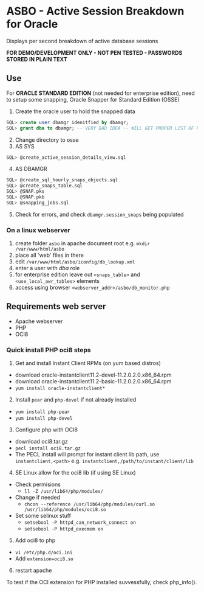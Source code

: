 # ASBO - Active Session Breakdown for Oracle

Displays per second breakdown of active database sessions

**FOR DEMO/DEVELOPMENT ONLY - NOT PEN TESTED - PASSWORDS STORED IN PLAIN TEXT**

## Use

For **ORACLE STANDARD EDITION** (not needed for enterprise edition), need to setup some snapping, Oracle Snapper for Standard Edition (OSSE)

1. Create the oracle user to hold the snapped data
```sql
SQL> create user dbamgr idenitfied by dbamgr;
SQL> grant dba to dbamgr; -- VERY BAD IDEA -- WILL GET PROPER LIST OF PRIVS SOON!
```
2. Change directory to osse
3. AS SYS
```sql
SQL> @create_active_session_details_view.sql
```
4. AS DBAMGR
```sql
SQL> @create_sql_hourly_snaps_objects.sql
SQL> @create_snaps_table.sql
SQL> @SNAP.pks
SQL> @SNAP.pkb
SQL> @snapping_jobs.sql
```
5. Check for errors, and check `dbamgr.session_snaps` being populated

### On a linux webserver

1. create folder `asbo` in apache document root e.g. `mkdir /var/www/html/asbo`
2. place all 'web' files in there
3. edit `/var/www/html/asbo/iconfig/db_lookup.xml`
  1. enter a user with *dba* role
  2. for enterprise edition leave out `<snaps_table>` and `<use_local_awr_tables>` elements
4. access using browser
  `<webserver_addr>/asbo/db_monitor.php`

## Requirements web server

* Apache webserver
* PHP
* OCI8

### Quick install PHP oci8 steps

1. Get and install Instant Client RPMs (on yum based distros)
  * download oracle-instantclient11.2-devel-11.2.0.2.0.x86_64.rpm
  * download oracle-instantclient11.2-basic-11.2.0.2.0.x86_64.rpm
  * `yum install oracle-instantclient*`
2. Install `pear` and `php-devel` if not already installed
  * `yum install php-pear`
  * `yum install php-devel`
3. Configure php with OCI8
  * download oci8.tar.gz
  * `pecl install oci8.tar.gz`
  * The PECL install will prompt for instant client lib path, use `instantclient,<path>` e.g. `instantclient,/path/to/instant/client/lib`
4. SE Linux allow for the oci8 lib (if using SE Linux)
  * Check permisions
    * `ll -Z /usr/lib64/php/modules/`
  * Change if needed
    * `chcon --reference /usr/lib64/php/modules/curl.so /usr/lib64/php/modules/oci8.so`
  * Set some selinux stuff
    * `setsebool -P httpd_can_network_connect on`
    * `setsebool -P httpd_execmem on`
5. Add oci8 to php
  * `vi /etc/php.d/oci.ini`
  * Add `extension=oci8.so`
6. restart apache

To test if the OCI extension for PHP installed suvvessfully, check php_info().

